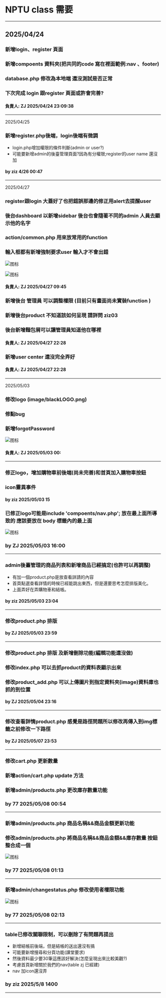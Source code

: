 NPTU class 需要 
===
----
2025/04/24
--- 
### 新增login、register 頁面 
### 新增compoents 資料夾(把共同的code 寫在裡面範例:nav 、footer)
### database.php 修改為本地端 還沒測試是否正常 
### 下次完成 login 跟register 頁面或許會完善?

#### 負責人: ZJ  2025/04/24 23:09:38
---
2025/04/25
### 新增register.php後端，login後端有微調
-  login.php增加權限的條件判斷(admin or user?)
-  可能要新增admin的後臺管理頁面?因為有分權限;register的user name 還沒加
#### by ziz 4/26 00:47
---
2025/04/27
###  register跟login 大蓋好了也把錯誤那邊的修正用alert去提醒user
###  後台dashboard 以新增sidebar 後台也會隨著不同的admin 人員去顯示他的名字
###  action/common.php 用來放常用的function
###  輸入框都有新增強制要求user 輸入才不會出錯
![ 图标](readmeimg/dashboard.png)

![ 图标](readmeimg/dashboard2.png)

#### 負責人: ZJ  2025/04/27 09:45

### 新增後台 管理員 可以調整權限 (目前只有畫面尚未實裝function )
### 新增後台product 不知道該如何呈現 請詳問 ziz03
### 後台新增麵包屑可以讓管理員知道他在哪裡

#### 負責人: ZJ  2025/04/27 22:28

### 新增user center 還沒完全弄好
#### 負責人: ZJ  2025/04/27 22:28
---
2025/05/03
### 修改logo (image/blackLOGO.png)
### 修點bug
### 新增forgotPassword
![ 图标](readmeimg/1280.jpg)

#### 負責人: ZJ  2025/05/03 00:
---
### 修正logo，增加購物車前後端(尚未完善)和首頁加入購物車按鈕
### icon靈異事件
#### by ziz 2025/05/03 15

### 已修正logo可能是include 'compoents/nav.php'; 放在最上面所導致的 應該要放在 body 標籤內的最上面
![ 图标](readmeimg/images.jpg)

### by ZJ 2025/05/03 16:00
----
### admin後臺管理的商品列表和新增商品已經搞定(也許可以再調整)
- 有加一個product.php是放查看詳請的內容
- 首頁點選查看詳情的時候已經能跳出東西，但是還要思考怎麼排版美化。
- 上面弄好在弄購物車和結帳。
#### by ziz 2025/05/03 23:04
---
### 修改product.php 排版

#### by ZJ 2025/05/03 23:59
---
### 修改product.php 排版 及新增刪除功能(編輯功能還沒做)
### 修改index.php 可以去抓product的資料表顯示出來
### 修改product_add.php 可以上傳圖片到指定資料夾(image)資料庫也抓的到位置

#### by ZJ 2025/05/04 23:16
---
### 修改查看詳情product.php 感覺是路徑問題所以修改再傳入到img標籤之前修改一下路徑


#### by ZJ 2025/05/07 23:53
---
### 修改cart.php 更新數量 
### 新增action/cart.php update 方法
### 新增admin/products.php 更改庫存數量功能

### by 77 2025/05/08 00:54
---
### 新增admin/products.php 商品名稱&&商品金額更新功能
### 修改admin/products.php 將商品名稱&&商品金額&&庫存數量 按鈕整合成一個
![ 图标](readmeimg/ProductManagement.png)

### by 77 2025/05/08 01:13
---
### 新增admin/changestatus.php 修改使用者權限功能
![ 图标](readmeimg/UseDate.png)

### by 77 2025/05/08 02:13
---
### table已修改關聯限制，可以刪除了有問題再提出
- 新增結帳前後端，但是結帳的送出還沒有搞
- 可能要新增搜尋和分頁功能(課堂要求)
- 然後資料最少要30筆這應該好解決(怎麼呈現出來比較美觀?)
- 考慮首頁新增關於我們的nav(table zj 已經建)
- nav 加icon還沒弄
### by ziz 2025/5/8 1400
---